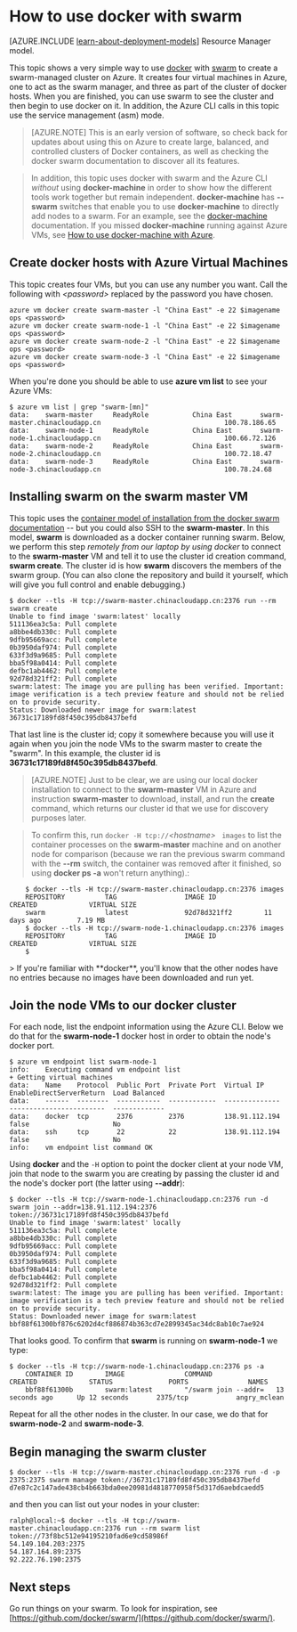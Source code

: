 
<properties
   pageTitle="Getting Started using docker with swarm on Azure"
   description="Describes how to create a group of VMs with the Docker VM Extension and use swarm to create a Docker cluster."
   services="virtual-machines"
   documentationCenter="virtual-machines"
   authors="squillace"
   manager="timlt"
   editor="tysonn"/>

<tags
	ms.service="virtual-machines"
	ms.date="09/22/2015"
	wacn.date=""/>

# How to use docker with swarm

[AZURE.INCLUDE [learn-about-deployment-models](../includes/learn-about-deployment-models-classic-include.md)] Resource Manager model.


This topic shows a very simple way to use [docker](https://www.docker.com/) with [swarm](https://github.com/docker/swarm) to create a swarm-managed cluster on Azure. It creates four virtual machines in Azure, one to act as the swarm manager, and three as part of the cluster of docker hosts. When you are finished, you can use swarm to see the cluster and then begin to use docker on it. In addition, the Azure CLI calls in this topic use the service management (asm) mode. 

> [AZURE.NOTE] This is an early version of software, so check back for updates about using this on Azure to create large, balanced, and controlled clusters of Docker containers, as well as checking the docker swarm documentation to discover all its features.
<!-- -->
> In addition, this topic uses docker with swarm and the Azure CLI *without* using **docker-machine** in order to show how the different tools work together but remain independent. **docker-machine** has **--swarm** switches that enable you to use **docker-machine** to directly add nodes to a swarm. For an example, see the [docker-machine](https://github.com/docker/machine) documentation. If you missed **docker-machine** running against Azure VMs, see [How to use docker-machine with Azure](/documentation/articles/virtual-machines-docker-machine).

## Create docker hosts with Azure Virtual Machines

This topic creates four VMs, but you can use any number you want. Call the following with *&lt;password&gt;* replaced by the password you have chosen.

    azure vm docker create swarm-master -l "China East" -e 22 $imagename ops <password>
    azure vm docker create swarm-node-1 -l "China East" -e 22 $imagename ops <password>
    azure vm docker create swarm-node-2 -l "China East" -e 22 $imagename ops <password>
    azure vm docker create swarm-node-3 -l "China East" -e 22 $imagename ops <password>

When you're done you should be able to use **azure vm list** to see your Azure VMs:

    $ azure vm list | grep "swarm-[mn]"
    data:    swarm-master     ReadyRole           China East       swarm-master.chinacloudapp.cn                               100.78.186.65
    data:    swarm-node-1     ReadyRole           China East       swarm-node-1.chinacloudapp.cn                               100.66.72.126
    data:    swarm-node-2     ReadyRole           China East       swarm-node-2.chinacloudapp.cn                               100.72.18.47  
    data:    swarm-node-3     ReadyRole           China East       swarm-node-3.chinacloudapp.cn                               100.78.24.68  

## Installing swarm on the swarm master VM

This topic uses the [container model of installation from the docker swarm documentation](https://github.com/docker/swarm#1---docker-image) -- but you could also SSH to the **swarm-master**. In this model, **swarm** is downloaded as a docker container running swarm. Below, we perform this step *remotely from our laptop by using docker* to connect to the **swarm-master** VM and tell it to use the cluster id creation command, **swarm create**. The cluster id is how **swarm** discovers the members of the swarm group. (You can also clone the repository and build it yourself, which will give you full control and enable debugging.)

    $ docker --tls -H tcp://swarm-master.chinacloudapp.cn:2376 run --rm swarm create
    Unable to find image 'swarm:latest' locally
    511136ea3c5a: Pull complete
    a8bbe4db330c: Pull complete
    9dfb95669acc: Pull complete
    0b3950daf974: Pull complete
    633f3d9a9685: Pull complete
    bba5f98a0414: Pull complete
    defbc1ab4462: Pull complete
    92d78d321ff2: Pull complete
    swarm:latest: The image you are pulling has been verified. Important: image verification is a tech preview feature and should not be relied on to provide security.
    Status: Downloaded newer image for swarm:latest
    36731c17189fd8f450c395db8437befd

That last line is the cluster id; copy it somewhere because you will use it again when you join the node VMs to the swarm master to create the "swarm". In this example, the cluster id is **36731c17189fd8f450c395db8437befd**.

> [AZURE.NOTE] Just to be clear, we are using our local docker installation to connect to the **swarm-master** VM in Azure and instruction **swarm-master** to download, install, and run the **create** command, which returns our cluster id that we use for discovery purposes later.
<!-- -->
> To confirm this, run `docker -H tcp://`*&lt;hostname&gt;* ` images` to list the container processes on the **swarm-master** machine and on another node for comparison (because we ran the previous swarm command with the **--rm** switch, the container was removed after it finished, so using **docker ps -a** won't return anything).:


        $ docker --tls -H tcp://swarm-master.chinacloudapp.cn:2376 images
        REPOSITORY          TAG                 IMAGE ID            CREATED             VIRTUAL SIZE
        swarm               latest              92d78d321ff2        11 days ago         7.19 MB
        $ docker --tls -H tcp://swarm-node-1.chinacloudapp.cn:2376 images
        REPOSITORY          TAG                 IMAGE ID            CREATED             VIRTUAL SIZE
        $
<P />
> If you're familiar with **docker**, you'll know that the other nodes have no entries because no images have been downloaded and run yet.

## Join the node VMs to our docker cluster

For each node, list the endpoint information using the Azure CLI. Below we do that for the **swarm-node-1** docker host in order to obtain the node's docker port.

    $ azure vm endpoint list swarm-node-1
    info:    Executing command vm endpoint list
    + Getting virtual machines
    data:    Name    Protocol  Public Port  Private Port  Virtual IP      EnableDirectServerReturn  Load Balanced
    data:    ------  --------  -----------  ------------  --------------  ------------------------  -------------
    data:    docker  tcp       2376         2376          138.91.112.194  false                     No
    data:    ssh     tcp       22           22            138.91.112.194  false                     No
    info:    vm endpoint list command OK


Using **docker** and the `-H` option to point the docker client at your node VM, join that node to the swarm you are creating by passing the cluster id and the node's docker port (the latter using **--addr**):

    $ docker --tls -H tcp://swarm-node-1.chinacloudapp.cn:2376 run -d swarm join --addr=138.91.112.194:2376 token://36731c17189fd8f450c395db8437befd
    Unable to find image 'swarm:latest' locally
    511136ea3c5a: Pull complete
    a8bbe4db330c: Pull complete
    9dfb95669acc: Pull complete
    0b3950daf974: Pull complete
    633f3d9a9685: Pull complete
    bba5f98a0414: Pull complete
    defbc1ab4462: Pull complete
    92d78d321ff2: Pull complete
    swarm:latest: The image you are pulling has been verified. Important: image verification is a tech preview feature and should not be relied on to provide security.
    Status: Downloaded newer image for swarm:latest
    bbf88f61300bf876c6202d4cf886874b363cd7e2899345ac34dc8ab10c7ae924

That looks good. To confirm that **swarm** is running on **swarm-node-1** we type:

    $ docker --tls -H tcp://swarm-node-1.chinacloudapp.cn:2376 ps -a
        CONTAINER ID        IMAGE               COMMAND                CREATED             STATUS              PORTS               NAMES
        bbf88f61300b        swarm:latest        "/swarm join --addr=   13 seconds ago      Up 12 seconds       2375/tcp            angry_mclean

Repeat for all the other nodes in the cluster. In our case, we do that for **swarm-node-2** and **swarm-node-3**.

## Begin managing the swarm cluster

    $ docker --tls -H tcp://swarm-master.chinacloudapp.cn:2376 run -d -p 2375:2375 swarm manage token://36731c17189fd8f450c395db8437befd
    d7e87c2c147ade438cb4b663bda0ee20981d4818770958f5d317d6aebdcaedd5

and then you can list out your nodes in your cluster:

    ralph@local:~$ docker --tls -H tcp://swarm-master.chinacloudapp.cn:2376 run --rm swarm list token://73f8bc512e94195210fad6e9cd58986f
    54.149.104.203:2375
    54.187.164.89:2375
    92.222.76.190:2375

<!--Every topic should have next steps and links to the next logical set of content to keep the customer engaged-->
## Next steps

Go run things on your swarm. To look for inspiration, see [https://github.com/docker/swarm/](https://github.com/docker/swarm/).

<!-- links -->

[docker-machine-azure]: /documentation/articles/virtual-machines-docker-machine
